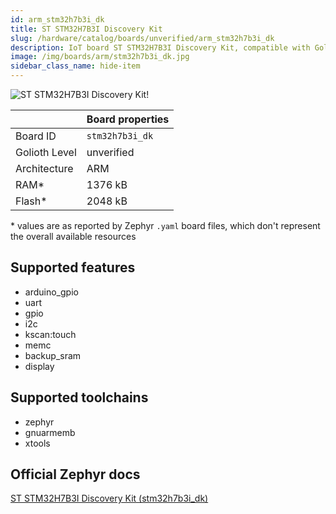 ```yaml
---
id: arm_stm32h7b3i_dk
title: ST STM32H7B3I Discovery Kit
slug: /hardware/catalog/boards/unverified/arm_stm32h7b3i_dk
description: IoT board ST STM32H7B3I Discovery Kit, compatible with Golioth at unverified level.
image: /img/boards/arm/stm32h7b3i_dk.jpg
sidebar_class_name: hide-item
---
```


[//]: # (This is an auto-generated file, do not edit! Changes to it will be lost upon re-generation)

![ST STM32H7B3I Discovery Kit!](/img/boards/arm/stm32h7b3i_dk.jpg "ST STM32H7B3I Discovery Kit")

|                | Board properties     |
| -------------  | -------------------- |
| Board ID       | `stm32h7b3i_dk` |
| Golioth Level  | unverified       |
| Architecture   | ARM |
| RAM*           | 1376 kB |
| Flash*         | 2048 kB |

\* values are as reported by Zephyr `.yaml` board files, which don't represent the overall available resources



## Supported features

* arduino_gpio
* uart
* gpio
* i2c
* kscan:touch
* memc
* backup_sram
* display

## Supported toolchains

* zephyr
* gnuarmemb
* xtools

## Official Zephyr docs

[ST STM32H7B3I Discovery Kit (stm32h7b3i_dk)](https://docs.zephyrproject.org/latest/boards/arm/stm32h7b3i_dk/doc/index.html)
